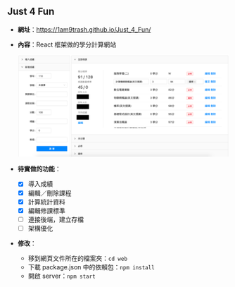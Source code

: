 ## Just 4 Fun

- **網址**：https://1am9trash.github.io/Just_4_Fun/

- **內容**：React 框架做的學分計算網站

  ![](img/sample.png)

- **待實做的功能**：

  - [x] 導入成績
  - [x] 編輯／刪除課程
  - [x] 計算統計資料
  - [x] 編輯修課標準
  - [ ] 連接後端，建立存檔
  - [ ] 架構優化

- **修改**：

  - 移到網頁文件所在的檔案夾：`cd web`
  - 下載 package.json 中的依賴包：`npm install`
  - 開啟 server：`npm start`
